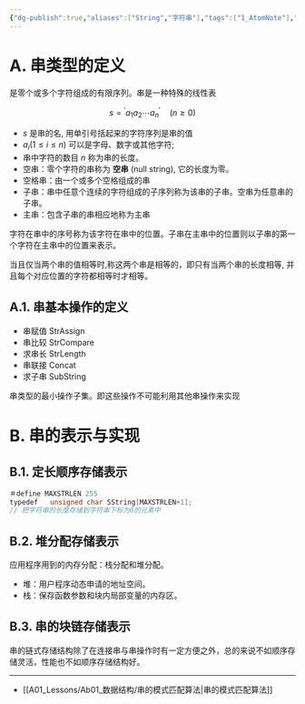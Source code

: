 ```yaml
---
{"dg-publish":true,"aliases":["String","字符串"],"tags":["1_AtomNote"],"number headings":"auto, first-level 1, max 6, A.1.","Created-Date":"2023-10-07 14:13:04","Modified-Date":"2024-04-18 11:53:25","permalink":"/A01_Lessons/Ab01_数据结构/串/","dgPassFrontmatter":true}
---
```





# A. 串类型的定义



是零个或多个字符组成的有限序列。串是一种特殊的线性表

$$
s={ }^{\prime} a_1 a_2 \cdots a_n^{\prime} \quad(n \geqslant 0)
$$


- $s$ 是串的名, 用单引号括起来的字符序列是串的值
- $a_i(1 \leqslant i \leqslant n)$ 可以是字母、数字或其他字符; 
- 串中字符的数目 $n$ 称为串的长度。
- 空串：零个字符的串称为 **空串** (null string), 它的长度为零。
- 空格串：由一个或多个空格组成的串
- 子串：串中任意个连续的字符组成的子序列称为该串的子串。空串为任意串的子串。
- 主串：包含子串的串相应地称为主串


字符在串中的序号称为该字符在串中的位置。子串在主串中的位置则以子串的第一个字符在主串中的位置来表示。


当且仅当两个串的值相等时,称这两个串是相等的，即只有当两个串的长度相等, 并且每个对应位置的字符都相等时才相等。 




## A.1. 串基本操作的定义


- 串赋值 StrAssign
- 串比较 StrCompare
- 求串长 StrLength
- 串联接 Concat
- 求子串 SubString

串类型的最小操作子集。即这些操作不可能利用其他串操作来实现



# B. 串的表示与实现


## B.1. 定长顺序存储表示

```c
＃define MAXSTRLEN 255
typedef   unsigned char SString[MAXSTRLEN+1];
// 把字符串的长度存储到字符串下标为0的元素中
```



## B.2. 堆分配存储表示

应用程序用到的内存分配：栈分配和堆分配。
- 堆：用户程序动态申请的地址空间。
- 栈：保存函数参数和块内局部变量的内存区。



## B.3. 串的块链存储表示

串的链式存储结构除了在连接串与串操作时有一定方便之外，总的来说不如顺序存储灵活，性能也不如顺序存储结构好。






---


- [[A01_Lessons/Ab01_数据结构/串的模式匹配算法\|串的模式匹配算法]]